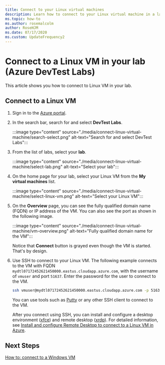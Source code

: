 ```yaml
---
title: Connect to your Linux virtual machines
description: Learn how to connect to your Linux virtual machine in a lab (Azure DevTest Labs)
ms.topic: how-to
ms.author: rosemalcolm
author: RoseHJM
ms.date: 07/17/2020
ms.custom: UpdateFrequency2
---
```


# Connect to a Linux VM in your lab (Azure DevTest Labs)
This article shows you how to connect to Linux VM in your lab. 

## Connect to a Linux VM
1. Sign in to the [Azure portal](https://portal.azure.com).
1. In the search bar, search for and select **DevTest Labs**. 

    :::image type="content" source="./media/connect-linux-virtual-machine/search-select.png" alt-text="Search for and select DevTest Labs":::    
1. From the list of labs, select your **lab**.

    :::image type="content" source="./media/connect-linux-virtual-machine/select-lab.png" alt-text="Select your lab":::            
1. On the home page for your lab, select your Linux VM from the **My virtual machines** list. 

    :::image type="content" source="./media/connect-linux-virtual-machine/select-linux-vm.png" alt-text="Select your Linux VM":::        
5. On the **Overview** page, you can see the fully qualified domain name (FQDN) or IP address of the VM. You can also see the port as shown in the following image.

    :::image type="content" source="./media/connect-linux-virtual-machine/vm-overview.png" alt-text="Fully qualified domain name for the VM":::    

    Notice that **Connect** button is grayed even though the VM is started. That's by design.
6.  Use SSH to connect to your Linux VM. The following example connects to the VM with FQDN `mydtl07172452621450000.eastus.cloudapp.azure.com`, with the username of `vmuser` and port `51637`. Enter the password for the user to connect to the VM. 

    ```bash
    ssh vmuser@mydtl07172452621450000.eastus.cloudapp.azure.com -p 51637
    ```

    You can use tools such as [Putty](https://www.putty.org/) or any other SSH client to connect to the VM. 

    After you connect using SSH, you can install and configure a desktop environment ([xfce](https://www.xfce.org)) and remote desktop ([xrdp](http://www.xrdp.org/)).  For detailed information, see [Install and configure Remote Desktop to connect to a Linux VM in Azure](../virtual-machines/linux/use-remote-desktop.md). 

## Next Steps
[How to: connect to a Windows VM](connect-windows-virtual-machine.md)
